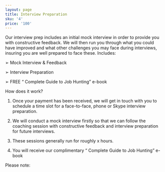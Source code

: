 ```yaml
---
layout: page
title: Interview Preparation
sku: '4'
price: '100'
---
```

Our interview prep includes an initial mock interview in order to provide you with constructive feedback. We will then run you through what you could have improved and what other challenges you may face during interviews, insuring you are well prepared to face these. Includes:

➢	Mock Interview & Feedback

➢	Interview Preparation

➢	FREE “ Complete Guide to Job Hunting” e-book



How does it work?

1.	Once your payment has been received, we will get in touch with you to schedule a time slot for a face-to-face, phone or Skype interview preparation. 

2.	We will conduct a mock interview firstly so that we can follow the coaching session with constructive feedback and interview preparation for future interviews.

3.	These sessions generally run for roughly x hours. 

4.	You will receive our complimentary “ Complete Guide to Job Hunting” e-book

Please note:
